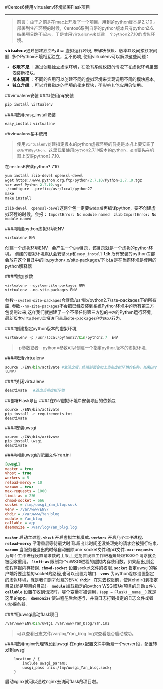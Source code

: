 #Centos6使用 virtualenv环境部署Flask项目

-------------------
>前言：由于之前是在mac上开发了一个项目，用到的python版本是2.7.10 。部署到生产环境的时候，Centos6系列自带的python版本只有python2.6.结果项目跑不起来，于是使用virtualenv来创建一个python2.7.10的虚拟环境。

**virtualenv**通过创建独立Python虚拟运行环境, 来解决依赖、版本以及间接权限问题. 多个Python环境相互独立，互不影响, 使用virtualenv可以解决这些问题：
- **权限不足** ：通过创建独立虚拟环境，在没有系统权限的情况下在虚拟环境里面安装新模块。
- **版本隔离** ：不同的应用可以创建不同的虚拟环境来实现调用不同的模块版本。
- **独立升级** ：可以升级指定的环境的指定模块，不影响其他应用的使用。


##virtualenv安装
####使用pip安装
```python
pip install virtualenv
```
####使用easy_install安装
```python
easy_install virtualenv
```

##virtualenv基本使用
>使用`virtualenv`创建指定版本的python虚拟环境的前提是本机上要安装了`该版本的python`。这里我要使用python2.7.10版本的python，`必须`要先在机器上安装python2.7.10.

在centos6安装python2.7.10
```python
yum install zlib-devel openssl-devel
wget https://www.python.org/ftp/python/2.7.10/Python-2.7.10.tgz
tar zxvf Python-2.7.10.tgz 
./configure --prefix=/usr/local/python27
make 
make install
```
`zlib-devel  openssl-devel`这两个包一定要`安装之后`再编译python，要不创建虚拟环境的时候，会报：
`ImportError: No module named  zlib`
`ImportError: No module named `

####创建python虚拟环境ENV
```python
virtualenv ENV
```
创建一个虚拟环境ENV，会产生一个`ENV`目录，该目录就是一个虚拟的python环境。
创建的虚拟环境默认会安装`pip`和`easy_install`
**`lib`** 所有安装的python库都会放在这个目录中的lib/pythonx.x/site-packages/下
**`bin`** 是在当前环境是使用的python解释器

####附加参数
```python
virtualenv --system-site-packages ENV
virtualenv --no-site-packages ENV
```
参数`--system-site-packages`会继承/usr/lib/python2.7/site-packages下的所有库.
参数`--no-site-packages`不会把已经安装到系统Python环境中的所有第三方包复制过来,这样我们就创建了一个不带任何第三方包的`干净`的Python运行环境。
最新版本virtualenv会把访问全局site-packages作为`默认`行为.

####创建指定python版本的虚拟环境
```python
virtualenv -p /usr/local/python27/bin/python2.7  ENV
```
>-p参数或者--python=参数可以创建一个指定python版本的虚拟环境.

####激活virtualenv
```python
source ./ENV/bin/activate #激活之后，终端前面会加上当前虚拟环境的名称，如果ENV
(ENV)
```

####关闭virtualenv
```python
deactivate   #退出当前虚拟环境
```

##部署Flask项目
####在`ENV`虚拟环境中安装项目的依赖包
```
source ./ENV/bin/activate 
pip install -r requirements.txt
deactivate   
```
####安装uwsgi
```
source ./ENV/bin/activate 
pip install uwsgi
deactivate 
```
####创建uwsgi的配置文件Yan.ini
```ini
[uwsgi]
master = true
vhost = true
workers = 5
reload-mercy = 10
vacuum = true
max-requests = 1000
limit-as = 256
chmod-socket = 666
socket = /tmp/uwsgi_Yan_blog.sock
venv = /var/www/ENV/
chdir = /var/www/Yan_blog
module = Yan_blog
callable = app
daemonize = /var/log/Yan_blog.log
```
**`master`**  启动主进程.
**`vhost`** 开启虚拟主机模式.
**`workers`** 开启几个工作进程.
**`reload-mercy`** 平滑重启等待最大时间.超出此时间还没处理完的请求会被强行结束.
**`vacuum`** 当服务器退出的时候自动删除unix socket文件和pid文件.
**`max-requests`** 为每个工作进程设置请求数的上限,上述配置设置工作进程每处理1000个请求就会被回收重用。
**`limit-as`** 限制每个uWSGI进程的虚拟内存使用数。如果超出,则会使程序报内存错误.
**`chmod-socket`** 设置socket文件的权限.
**`socket`** 指定uwsgi的客户端将要连接的socket的路径,也可以设置为端口.
**` venv`**   为python程序设置指定的虚拟环境，就是我们刚才创建的ENV.
**`chdir `** 在失去权限前，使用chdir()到指定目录(就是项目的目录)。
**`module`** 加载指定的python WSGI模块(项目的启动文件).
**`callable`** 设置在收到请求时，哪个变量将被调用，(`app = Flask(__name__`) 就是这里的app。
**`daemonize`**  使进程在后台运行，并将日志打到指定的日志文件或者udp服务器.

####用uwsgi启动flask项目
```python
/var/www/ENV/bin/uwsgi /var/www/Yan_blog/Yan.ini
```
>可以查看日志文件/var/log/Yan_blog.log来查看是否启动成功。

####使用nginx代理转发到uwsgi
在nginx配置文件中新建一个server段，配置转发到uwsgi
```nginx
    location / {
        include uwsgi_params;
        uwsgi_pass unix:/tmp/uwsgi_Yan_blog.sock;
    }
```

启动nginx就可以通过nginx去访问flask的项目啦。
